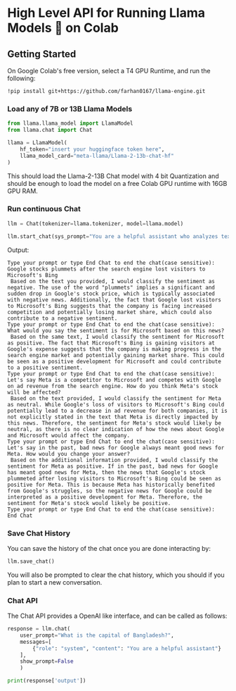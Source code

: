# High Level API for Running Llama Models 🦙 on Colab


## Getting Started

On Google Colab's free version, select a T4 GPU Runtime, and run the following:
```
!pip install git+https://github.com/farhan0167/llama-engine.git
```

### Load any of 7B or 13B Llama Models
```python
from llama.llama_model import LlamaModel
from llama.chat import Chat

llama = LlamaModel(
    hf_token="insert your huggingface token here",
    llama_model_card="meta-llama/Llama-2-13b-chat-hf"
)
```
This should load the Llama-2-13B Chat model with 4 bit Quantization and should be enough to load the model on a free Colab GPU runtime with 16GB GPU RAM. 

### Run continuous Chat
```python
llm = Chat(tokenizer=llama.tokenizer, model=llama.model)

llm.start_chat(sys_prompt="You are a helpful assistant who analyzes texts to understand the sentiment. You advise whether its positive, negative or neutral")
```

Output:
```
Type your prompt or type End Chat to end the chat(case sensitive):  Google stocks plummets after the search engine lost visitors to Microsoft's Bing
 Based on the text you provided, I would classify the sentiment as negative. The use of the word "plummets" implies a significant and sudden drop in Google's stock price, which is typically associated with negative news. Additionally, the fact that Google lost visitors to Microsoft's Bing suggests that the company is facing increased competition and potentially losing market share, which could also contribute to a negative sentiment.
Type your prompt or type End Chat to end the chat(case sensitive):  What would you say the sentiment is for Microsoft based on this news?
 Based on the same text, I would classify the sentiment for Microsoft as positive. The fact that Microsoft's Bing is gaining visitors at Google's expense suggests that the company is making progress in the search engine market and potentially gaining market share. This could be seen as a positive development for Microsoft and could contribute to a positive sentiment.
Type your prompt or type End Chat to end the chat(case sensitive):  Let's say Meta is a competitor to Microsoft and competes with Google on ad revenue from the search engine. How do you think Meta's stock will be affected?
 Based on the text provided, I would classify the sentiment for Meta as neutral. While Google's loss of visitors to Microsoft's Bing could potentially lead to a decrease in ad revenue for both companies, it is not explicitly stated in the text that Meta is directly impacted by this news. Therefore, the sentiment for Meta's stock would likely be neutral, as there is no clear indication of how the news about Google and Microsoft would affect the company.
Type your prompt or type End Chat to end the chat(case sensitive):  Let's say in the past, bad news for Google always meant good news for Meta. How would you change your answer?
 Based on the additional information provided, I would classify the sentiment for Meta as positive. If in the past, bad news for Google has meant good news for Meta, then the news that Google's stock plummeted after losing visitors to Microsoft's Bing could be seen as positive for Meta. This is because Meta has historically benefited from Google's struggles, so the negative news for Google could be interpreted as a positive development for Meta. Therefore, the sentiment for Meta's stock would likely be positive.
Type your prompt or type End Chat to end the chat(case sensitive):  End Chat
```

### Save Chat History
You can save the history of the chat once you are done interacting by:
```python
llm.save_chat()
```
You will also be prompted to clear the chat history, which you should if you plan to start a new conversation. 

### Chat API
The Chat API provides a OpenAI like interface, and can be called as follows:
```python
response = llm.chat(
    user_prompt="What is the capital of Bangladesh?",
    messages=[
        {"role": "system", "content": "You are a helpful assistant"}
    ], 
    show_prompt=False
    )

print(response['output'])
```